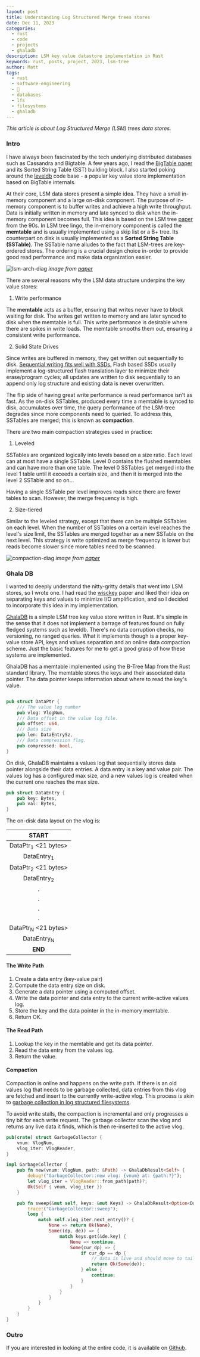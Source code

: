 ```yaml
---
layout: post
title: Understanding Log Structured Merge trees stores
date: Dec 11, 2023
categories:
  - rust
  - code
  - projects
  - ghaladb
description: LSM key value datastore implementation in Rust
keywords: rust, posts, project, 2023, lsm-tree
author: Matt
tags:
  - rust
  - software-engineering
  - 💾
  - databases
  - lfs
  - filesystems
  - ghaladb
---
```


_This article is about Log Structured Merge (LSM) trees data stores._

### Intro

I have always been fascinated by the tech underlying distributed databases such as Cassandra and Bigtable. A few years ago, I read the [BigTable paper]( https://www.usenix.org/legacy/event/osdi06/tech/chang/chang.pdf) and its Sorted String Table (SST) building block. I also started poking around the [leveldb](https://github.com/google/leveldb) code base - a popular key value store implementation based on BigTable internals.

At their core, LSM data stores present a simple idea. 
They have a small in-memory component and a large on-disk component. The
purpose of in-memory component is to buffer writes and achieve a high write throughput. Data
is initially written in memory and late synced to disk when the in-memory component becomes full. This idea is based on the LSM tree [paper](https://www.cs.umb.edu/~poneil/lsmtree.pdf) from the 90s.
In LSM tree lingo, the in-memory component is called the **memtable** and is usually implemented using a skip list or a B+ tree. Its counterpart on disk is usually implemented as a **Sorted String Table (SSTable)**. The SSTable name alludes to the fact that LSM-trees are key-ordered stores. The ordering is a crucial design choice in-order to provide good read performance and make data organization easier.



![lsm-arch-diag](/images/lsm-tree-design.png)
_image from [paper](https://arxiv.org/pdf/1812.07527.pdf)_


There are several reasons why the LSM data structure underpins the key value stores:

1. Write performance

The **memtable** acts as a buffer, ensuring that writes never have to block waiting for disk.
The writes get written to memory and are later synced to disk when the memtable is full.
This write performance is desirable where there are spikes in write loads. The memtable smooths them out, ensuring a consistent write performance.

2. Solid State Drives

Since writes are buffered in memory, they get written out sequentially to disk. [Sequential writing fits well with SSDs.](https://research.cs.wisc.edu/wind/Publications/nvmw18-he.pdf)  Flash based SSDs usually implement a log-structured flash translation layer to minimize their erase/program cycles; all updates are written to disk sequentially to an append only log structure and existing data is never overwritten.


The flip side of having great write performance is read performance isn't as fast.
As the on-disk SSTables, produced every time a memtable is synced to disk, accumulates over time, the query performance of the LSM-tree degrades since more components need to queried. To address this, SSTables are merged; this is known as **compaction**.

There are two main compaction strategies used in practice:
1. Leveled

SSTables are organized logically into levels based on a size ratio. Each level can at most have a single SSTable. Level 0 contains the flushed memtables and can have more than one table. The level 0 SSTables get merged into the level 1 table until it exceeds a certain size, and then it is merged into the level 2 SSTable and so on...

Having a single SSTable per level improves reads since there are fewer tables to scan. However, the merge frequency is high.

2. Size-tiered

Similar to the leveled strategy, except that there can be multiple SSTables on each level. 
When the number of SSTables on a certain level reaches the level's size limit, the SSTables are merged together as a new SSTable on the next level. This strategy is write optimized as merge frequency is lower but reads become slower since more tables need to be scanned.


![compaction-diag](/images/compaction-strategies.png)
_image from [paper](https://arxiv.org/pdf/1812.07527.pdf)_


### Ghala DB

I wanted to deeply understand the nitty-gritty details that went into LSM stores, so I wrote one.
I had read the [wisckey](https://pages.cs.wisc.edu/~ll/papers/wisckey.pdf) paper and liked their idea on separating keys and values to
minimize I/O amplification, and so I decided to incorporate this idea in my implementation.


[GhalaDB](https://github.com/mattgathu/ghaladb) is a simple LSM tree key value store written in Rust. It's simple in the sense that
it does not implement a barrage of features found on fully fledged systems such as leveldb.
There's no data corruption checks, no versioning, no ranged queries. What it implements though is a proper key-value store API, keys and values separation and an online data compaction scheme. Just the basic features for me to get a good grasp of how these systems are implemented.

GhalaDB has a memtable implemented using the B-Tree Map from the Rust standard library. The memtable stores the keys and their associated data pointer. The data pointer keeps information about where to read the key's value.

```rust

pub struct DataPtr {
    /// The value log number
    pub vlog: VlogNum,
    /// Data offset in the value log file.
    pub offset: u64,
    /// Data size
    pub len: DataEntrySz,
    /// Data compression flag.
    pub compressed: bool,
}
```

On disk, GhalaDB maintains a values log that sequentially stores data pointer alongside their data entries. A data entry is a key and value pair. The values log has a configured max size, and a new values log is created when the current one reaches the max size.

```rust
pub struct DataEntry {
    pub key: Bytes,
    pub val: Bytes,
}
```

The on-disk data layout on the vlog is:

| START |
 |:----------:|
| DataPtr<sub>1</sub> <21 bytes> |
| DataEntry<sub>1</sub> |
| DataPtr<sub>2</sub> <21 bytes> |
| DataEntry<sub>2</sub> |
| . |
| . |
| . |
| . |
| DataPtr<sub>N</sub> <21 bytes> |
| DataEntry<sub>N</sub> |
| **END** |


#### The Write Path

1. Create a data entry (key-value pair)
2. Compute the data entry size on disk. 
3. Generate a data pointer using a computed offset.
4. Write the data pointer and data entry to the current write-active values log.
5. Store the key and the data pointer in the in-memory memtable.
6. Return OK.
#### The Read Path

1. Lookup the key in the memtable and get its data pointer.
2. Read the data entry from the values log.
3. Return the value.

#### Compaction 

Compaction is online and happens on the write path.  If there is an old values log that needs to be garbage collected, data entries from this vlog are fetched and insert to the currently write-active vlog. This process is akin to [garbage collection in log structured filesystems](https://mattgathu.dev/2023/10/25/tenx-reading-journal.html#nov-06-2023).

To avoid write stalls, the compaction is incremental and only progresses a tiny bit for each write request.  The garbage collector scan the vlog and returns any live data it finds, which is then re-inserted to the active vlog.

```rust
pub(crate) struct GarbageCollector {
    vnum: VlogNum,
    vlog_iter: VlogReader,
}

impl GarbageCollector {
    pub fn new(vnum: VlogNum, path: &Path) -> GhalaDbResult<Self> {
        debug!("GarbageCollector::new vlog: {vnum} at: {path:?}");
        let vlog_iter = VlogReader::from_path(path)?;
        Ok(Self { vnum, vlog_iter })
    }

    pub fn sweep(&mut self, keys: &mut Keys) -> GhalaDbResult<Option<DataEntry>> {
        trace!("GarbageCollector::sweep");
        loop {
            match self.vlog_iter.next_entry()? {
                None => return Ok(None),
                Some((dp, de)) => {
                    match keys.get(&de.key) {
                        None => continue,
                        Some(cur_dp) => {
                            if cur_dp == dp {
                                // data is live and should move to tail
                                return Ok(Some(de));
                            } else {
                                continue;
                            }
                        }
                    }
                }
            }
        }
    }
}
```



### Outro

If you are interested in looking at the entire code, it is available on [Github](https://github.com/mattgathu/ghaladb). 
